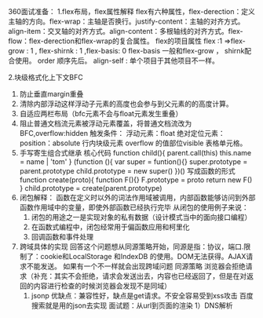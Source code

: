 360面试准备：
1.flex布局，flex属性解释
  flex有六种属性，flex-derection：定义主轴的方向。flex-wrap：主轴是否换行。justify-content：主轴的对齐方式。align-item：交叉轴的对齐方式。align-content：多根轴线的对齐方式。flex-flow：flex-derection和flex-wrap的复合属性。
  flex的项目属性
    flex :1 =>flex-grow : 1 , flex-shirnk : 1 ,flex-basis: 0 
    flex-basis 一般和flex-grow ， shirnk配合使用。
    order 顺序先后。 align-self : 单个项目于其他项目不一样。

2.块级格式化上下文BFC
  1. 防止垂直margin重叠
  2. 清除内部浮动这样浮动子元素的高度也会参与到父元素的的高度计算。
  3. 自适应两栏布局（bfc元素不会与float元素发生重叠）
  4. 阻止普通文档流元素被浮动元素覆盖，将普通文档流改为BFC,overflow:hidden
    触发条件： 
      浮动元素：float
      绝对定位元素： position：absolute
      行内块级元素
      overflow 的值部位visible 表格单元格。
3. 手写寄生组合式继承
核心代码
  function child(){
    parent.call(this)
    this.name = name | 'tom'
  }
  (function (){
    var super = funtion(){}
    super.prototype = parent.prototype
    child.prototype = new super()
  })()
  写成函数的形式
    function create(proto){
      function F(){}
      F.prototype = proto
      return new F()
    }
    child.prototype = create(parent.prototype)
4. 闭包解释：
    函数在定义时以外的词法作用域被调用，内部函数能够访问到外部函数作用域中的变量，即使外部函数已经执行完毕
    从闭包的使用例子来说：
    1. 闭包的用途之一是实现对象的私有数据（设计模式当中的面向接口编程）
    2. 在函数式编程中，闭包经常用于偏函数应用和柯里化
    3. 回调函数和事件处理
5. 跨域具体的实现
    回答这个问题想从同源策略开始，同源是指：协议，端口.限制了：cookie和LocalStorage 和IndexDB 的使用。DOM无法获得。AJAX请求不能发送。
    如果有一个不一样就会出现跨域问题 同源策略 浏览器会拒绝请求（补充：其实不会拒绝，请求会发送出去，内容也已经返回了，但是在对返回的内容进行检查的时候浏览器会发现不是同域）
      1. jsonp
        优缺点：兼容性好，缺点是get请求。不安全容易受到xss攻击
        百度搜索就是用的json去实现
面试题：从url到页面的渲染
  1）DNS解析
